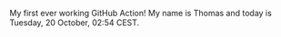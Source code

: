 My first ever working GitHub Action!
My name is Thomas and today is Tuesday, 20 October, 02:54 CEST. 

